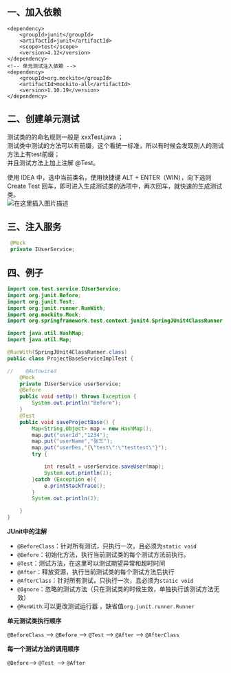 ## 一、加入依赖  

```
<dependency>
    <groupId>junit</groupId>
    <artifactId>junit</artifactId>
    <scope>test</scope>
    <version>4.12</version>
</dependency>
<!-- 单元测试注入依赖 -->
<dependency>
    <groupId>org.mockito</groupId>
    <artifactId>mockito-all</artifactId>
    <version>1.10.19</version>
</dependency>
```
## 二、创建单元测试  

测试类的的命名规则一般是 xxxTest.java ；  
测试类中测试的方法可以有前缀，这个看统一标准，所以有时候会发现别人的测试方法上有test前缀；  
并且测试方法上加上注解 @Test。  

使用 IDEA 中，选中当前类名，使用快捷键 ALT + ENTER（WIN），向下选则 Create Test 回车，即可进入生成测试类的选项中，再次回车，就快速的生成测试类。  
![在这里插入图片描述](https://img-blog.csdnimg.cn/20190326112051828.png?x-oss-process=image/watermark,type_ZmFuZ3poZW5naGVpdGk,shadow_10,text_aHR0cHM6Ly9ibG9nLmNzZG4ubmV0L3FxXzI1NTk4NDUz,size_16,color_FFFFFF,t_70)  
## 三、注入服务  

```java
 @Mock
 private IUserService;
```
## 四、例子  

```java
import com.test.service.IUserService;
import org.junit.Before;
import org.junit.Test;
import org.junit.runner.RunWith;
import org.mockito.Mock;
import org.springframework.test.context.junit4.SpringJUnit4ClassRunner;

import java.util.HashMap;
import java.util.Map;

@RunWith(SpringJUnit4ClassRunner.class)
public class ProjectBaseServiceImplTest {

//    @Autowired
    @Mock
    private IUserService userService;
    @Before
    public void setUp() throws Exception {
        System.out.println("Before");
    }
    @Test
    public void saveProjectBase() {
        Map<String,Object> map = new HashMap();
        map.put("userId","1234");
        map.put("userName","张三");
        map.put("userDes,"{\"test\":\"testtest\"}");
        try {

            int result = userService.saveUser(map);
            System.out.println(1);
        }catch (Exception e){
            e.printStackTrace();
        }
        System.out.println(2);

    }
}
```

**JUnit中的注解**

 - `@BeforeClass`：针对所有测试，只执行一次，且必须为`static void`
  - `@Before`：初始化方法，执行当前测试类的每个测试方法前执行。
  - `@Test`：测试方法，在这里可以测试期望异常和超时时间
 - `@After`：释放资源，执行当前测试类的每个测试方法后执行
 - `@AfterClass`：针对所有测试，只执行一次，且必须为`static void`
  -  `@Ignore`：忽略的测试方法（只在测试类的时候生效，单独执行该测试方法无效）
  -  `@RunWith`:可以更改测试运行器 ，缺省值`org.junit.runner.Runner `

**单元测试类执行顺序**

 `@BeforeClass` –> `@Before` –> `@Test` –> `@After` –> `@AfterClass`

**每一个测试方法的调用顺序**

`@Before`–> `@Test `–> `@After`
